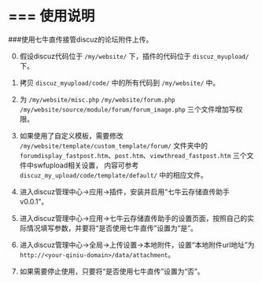 ===
使用说明
===

###使用七牛直传接管discuz的论坛附件上传。  

0.  假设discuz代码位于 `/my/website/` 下，插件的代码位于 `discuz_myupload/` 下。  
1.  拷贝 `discuz_myupload/code/` 中的所有代码到 `/my/website/` 中。  

2.  为 `/my/website/misc.php` `/my/website/forum.php` `/my/website/source/module/forum/forum_image.php` 三个文件增加写权限。  

3.  如果使用了自定义模板，需要修改 `/my/website/template/custom_template/forum/` 文件夹中的
`forumdisplay_fastpost.htm`、`post.htm`、`viewthread_fastpost.htm` 三个文件中swfupload相关设置，
内容可参考 `discuz_my_upload/code/template/default/` 中的相应文件。  

4.  进入discuz管理中心->应用->插件，安装并启用“七牛云存储直传助手 v0.0.1”。  
5.  进入discuz管理中心->应用->七牛云存储直传助手的设置页面，按照自己的实际情况填写参数，并要将“是否使用七牛直传”设置为“是”。  
6.  进入discuz管理中心->全局->上传设置->本地附件，设置“本地附件url地址”为`http://<your-qiniu-domain>/data/attachment`。  
7.  如果需要停止使用，只要将“是否使用七牛直传”设置为“否”。  

